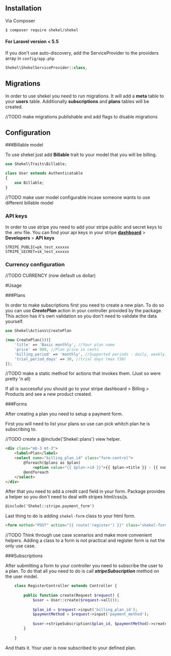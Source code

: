 ## Installation

Via Composer

```bash
$ composer require shekel/shekel
```

#### For Laravel version < 5.5

If you don't use auto-discovery, add the ServiceProvider to the providers array in `config/app.php`

```php
Shekel\ShekelServiceProvider::class,
```

## Migrations

In order to use shekel you need to run migrations. It will add a **meta** table to your **users**
table. Additionally **subscriptions** and **plans** tables will be created.

//TODO make migrations publishable and add flags to disable migrations


## Configuration

###Billable model

To use shekel just add **Billable** trait to your model that you will be billing.

```php
use Shekel\Traits\Billable;

class User extends Authenticatable
{
    use Billable;
}
```

//TODO make user model configurable incase someone wants to use different billable model

### API keys

In order to use stripe you need to add your stripe public and secret keys to the .env file.
You can find your api keys in your stripe **[dashboard](https://dashboard.stripe.com/)** > **Developers** > **API keys**

```
STRIPE_PUBLIC=pk_test_xxxxxx
STRIPE_SECRET=sk_test_xxxxxx
```

### Currency configuration

//TODO CURRENCY (now default us dollar)


#Usage

###Plans

In order to make subscriptions first you need to create a new plan. To do so you can use ***CreatePlan*** action in your controller provided by the package.
This action has it's own validation so you don't need to validate the data yourself.

```php
use Shekel\Actions\CreatePlan

(new CreatePlan())([
    'title' => 'Basic monthly', //Your plan name
    'price' => 999, //Plan price in cents
    'billing_period' => 'monthly', //Supported periods - daily, weekly, monthly, yearly
    'trial_period_days' => 30, //trial days (max 730)
]);
```

//TODO make a static method for actions that invokes them. (Just so were pretty 'n all)

If all is successful you should go to your stripe dashboard > Billing > Products and see a new product created.

###Forms

After creating a plan you need to setup a payment form.

First you will need to list your plans so use can pick whitch plan he is subscribing to.

//TODO create a @include('Shekel::plans') view helper.

```html
<div class="mb-3 mt-3">
    <label>Plan</label>
    <select name="billing_plan_id" class="form-control">
        @foreach($plans as $plan)
            <option value="{{ $plan->id }}">{{ $plan->title }} - {{ number_format($plan->price / 100, 2) }}</option>
        @endforeach
    </select>
</div>
```

After that you need to add a credit card field in your form. Package provides a helper so you don't need to deal with stripes html/css/js.

```html
@include('Shekel::stripe.payment_form')
```

Last thing to do is adding `shekel-form` class to your html form.

```html
<form method="POST" action="{{ route('register') }}" class="shekel-form">
```

//TODO Think through use case scenarios and make more convenient helpers. Adding a class to a form is not practical and register form is not the only use case.

###Subscriptions

After submitting a form to your controller you need to subscribe the user to a plan. To do that all you need to do is call ***stripeSubscription*** method on the user model.

```php
    class RegisterController extends Controller {
    
        public function create(Request $request) {
            $user = User::create($request->all());
            
            $plan_id = $request->input('billing_plan_id');
            $paymentMethod = $request->input('payment_method');
           
            $user->stripeSubscription($plan_id, $paymentMethod)->create();
        }
        
    }
```

And thats it. Your user is now subscribed to your defined plan.





